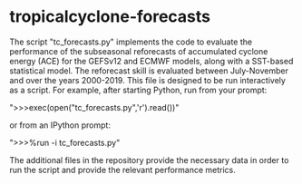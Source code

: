 # tropicalcyclone-forecasts
The script "tc_forecasts.py" implements the code to evaluate the performance of the subseasonal reforecasts of accumulated cyclone energy (ACE) for the GEFSv12 and ECMWF models, along with a SST-based statistical model. The reforecast skill is evaluated between July-November and over the years 2000-2019. This file is designed to be run interactively as a script. For example, after starting Python, run from your prompt:

">>>exec(open("tc_forecasts.py",'r').read())"

or from an IPython prompt:

">>>%run -i tc_forecasts.py"

The additional files in the repository provide the necessary data in order to run the script and provide the relevant performance metrics.
